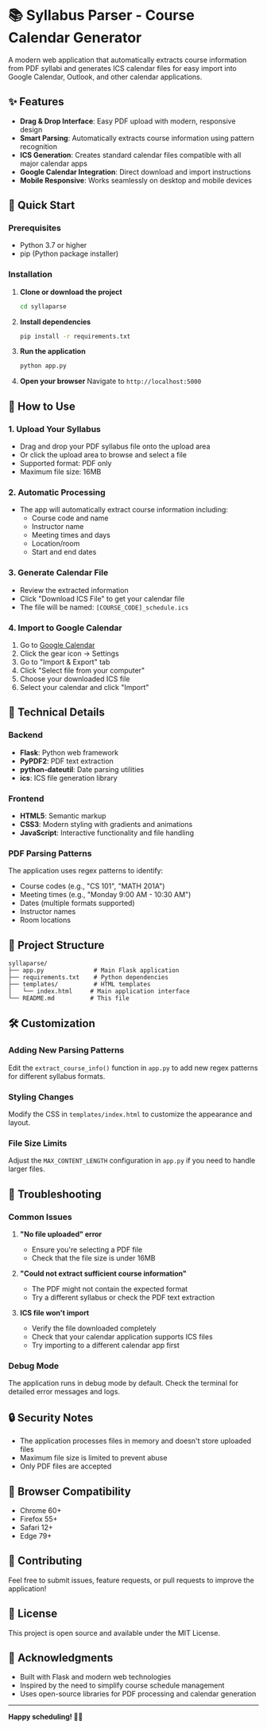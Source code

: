 # 📚 Syllabus Parser - Course Calendar Generator

A modern web application that automatically extracts course information from PDF syllabi and generates ICS calendar files for easy import into Google Calendar, Outlook, and other calendar applications.

## ✨ Features

- **Drag & Drop Interface**: Easy PDF upload with modern, responsive design
- **Smart Parsing**: Automatically extracts course information using pattern recognition
- **ICS Generation**: Creates standard calendar files compatible with all major calendar apps
- **Google Calendar Integration**: Direct download and import instructions
- **Mobile Responsive**: Works seamlessly on desktop and mobile devices

## 🚀 Quick Start

### Prerequisites

- Python 3.7 or higher
- pip (Python package installer)

### Installation

1. **Clone or download the project**
   ```bash
   cd syllaparse
   ```

2. **Install dependencies**
   ```bash
   pip install -r requirements.txt
   ```

3. **Run the application**
   ```bash
   python app.py
   ```

4. **Open your browser**
   Navigate to `http://localhost:5000`

## 📖 How to Use

### 1. Upload Your Syllabus
- Drag and drop your PDF syllabus file onto the upload area
- Or click the upload area to browse and select a file
- Supported format: PDF only
- Maximum file size: 16MB

### 2. Automatic Processing
- The app will automatically extract course information including:
  - Course code and name
  - Instructor name
  - Meeting times and days
  - Location/room
  - Start and end dates

### 3. Generate Calendar File
- Review the extracted information
- Click "Download ICS File" to get your calendar file
- The file will be named: `[COURSE_CODE]_schedule.ics`

### 4. Import to Google Calendar
1. Go to [Google Calendar](https://calendar.google.com/)
2. Click the gear icon → Settings
3. Go to "Import & Export" tab
4. Click "Select file from your computer"
5. Choose your downloaded ICS file
6. Select your calendar and click "Import"

## 🔧 Technical Details

### Backend
- **Flask**: Python web framework
- **PyPDF2**: PDF text extraction
- **python-dateutil**: Date parsing utilities
- **ics**: ICS file generation library

### Frontend
- **HTML5**: Semantic markup
- **CSS3**: Modern styling with gradients and animations
- **JavaScript**: Interactive functionality and file handling

### PDF Parsing Patterns
The application uses regex patterns to identify:
- Course codes (e.g., "CS 101", "MATH 201A")
- Meeting times (e.g., "Monday 9:00 AM - 10:30 AM")
- Dates (multiple formats supported)
- Instructor names
- Room locations

## 📁 Project Structure

```
syllaparse/
├── app.py              # Main Flask application
├── requirements.txt    # Python dependencies
├── templates/          # HTML templates
│   └── index.html     # Main application interface
└── README.md          # This file
```

## 🛠️ Customization

### Adding New Parsing Patterns
Edit the `extract_course_info()` function in `app.py` to add new regex patterns for different syllabus formats.

### Styling Changes
Modify the CSS in `templates/index.html` to customize the appearance and layout.

### File Size Limits
Adjust the `MAX_CONTENT_LENGTH` configuration in `app.py` if you need to handle larger files.

## 🐛 Troubleshooting

### Common Issues

1. **"No file uploaded" error**
   - Ensure you're selecting a PDF file
   - Check that the file size is under 16MB

2. **"Could not extract sufficient course information"**
   - The PDF might not contain the expected format
   - Try a different syllabus or check the PDF text extraction

3. **ICS file won't import**
   - Verify the file downloaded completely
   - Check that your calendar application supports ICS files
   - Try importing to a different calendar app first

### Debug Mode
The application runs in debug mode by default. Check the terminal for detailed error messages and logs.

## 🔒 Security Notes

- The application processes files in memory and doesn't store uploaded files
- Maximum file size is limited to prevent abuse
- Only PDF files are accepted

## 📱 Browser Compatibility

- Chrome 60+
- Firefox 55+
- Safari 12+
- Edge 79+

## 🤝 Contributing

Feel free to submit issues, feature requests, or pull requests to improve the application!

## 📄 License

This project is open source and available under the MIT License.

## 🙏 Acknowledgments

- Built with Flask and modern web technologies
- Inspired by the need to simplify course schedule management
- Uses open-source libraries for PDF processing and calendar generation

---

**Happy scheduling! 📅✨**
